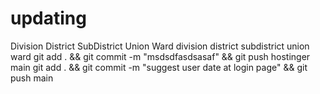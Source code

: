 # updating
Division
District
SubDistrict
Union
Ward
division
district
subdistrict
union
ward
git add . && git commit -m "msdsdfasdsasaf" && git push hostinger main
git add . && git commit -m "suggest user date at login page" && git push main